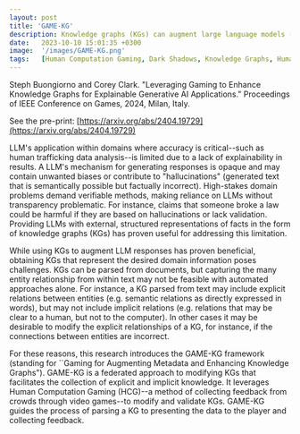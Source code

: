 ```yaml
---
layout: post
title: 'GAME-KG'
description: Knowledge graphs (KGs) can augment large language models (LLMs) while also providing an explainable set of facts that can be inspected by a human. Explainability is particularly valuable for domains that may otherwise avoid LLMs because of hallucinations, such as human trafficking data analysis. Creating KGs poses challenges, however. KGs parsed from documents may include explicit connections (those directly stated in a document) but miss implicit connections (those evident to a human, but not directly stated). This research introducesGAME-KG, an approach to modifying explicit and implicit KG connections by crowdsourcing feedback through video games.
date:   2023-10-10 15:01:35 +0300
image:  '/images/GAME-KG.png'
tags:   [Human Computation Gaming, Dark Shadows, Knowledge Graphs, Human in the Loop, NLP]
---
```


Steph Buongiorno and Corey Clark. "Leveraging Gaming to Enhance Knowledge Graphs for Explainable Generative AI Applications." Proceedings of IEEE Conference on Games, 2024, Milan, Italy. 

See the pre-print: [https://arxiv.org/abs/2404.19729](https://arxiv.org/abs/2404.19729) 

LLM's application within domains where accuracy is critical--such as human trafficking data analysis--is limited due to a lack of explainability in results. A LLM's mechanism for generating responses is opaque and may contain unwanted biases or contribute to "hallucinations" (generated text that is semantically possible but factually incorrect). High-stakes domain problems demand verifiable methods, making reliance on LLMs without transparency problematic. For instance, claims that someone broke a law could be harmful if they are based on hallucinations or lack validation. Providing LLMs with external, structured representations of facts in the form of knowledge graphs (KGs) has proven useful for addressing this limitation.

While using KGs to augment LLM responses has proven beneficial, obtaining KGs that represent the desired domain information poses challenges. KGs can be parsed from documents, but capturing the many entity relationship from within text may not be feasible with automated approaches alone. For instance, a KG parsed from text may include explicit relations between entities (e.g. semantic relations as directly expressed in words), but may not include implicit relations (e.g. relations that may be clear to a human, but not to the computer). In other cases it may be desirable to modify the explicit relationships of a KG, for instance, if the connections between entities are incorrect. 

For these reasons, this research introduces the GAME-KG framework (standing for ``Gaming for Augmenting Metadata and Enhancing Knowledge Graphs"). GAME-KG is a federated approach to modifying KGs that facilitates the collection of explicit and implicit knowledge. It leverages Human Computation Gaming (HCG)--a method of collecting feedback from crowds through video games--to modify and validate KGs. GAME-KG guides the process of parsing a KG to presenting the data to the player and collecting feedback. 
